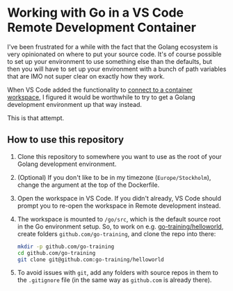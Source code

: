 # Working with Go in a VS Code Remote Development Container

I've been frustrated for a while with the fact that the Golang ecosystem is very
opinionated on where to put your source code. It's of course possible to set up
your environment to use something else than the defaults, but then you will have
to set up your environment with a bunch of path variables that are IMO not super
clear on exactly how they work.

When VS Code added the functionality to [connect to a container workspace][1], I
figured it would be worthwhile to try to get a Golang development environment up
that way instead.

[1]: https://code.visualstudio.com/docs/remote/containers

This is that attempt.

## How to use this repository

1. Clone this repository to somewhere you want to use as the root of your Golang
   development environment.

1. (Optional) If you don't like to be in my timezone (`Europe/Stockholm`),
   change the argument at the top of the Dockerfile.

1. Open the workspace in VS Code. If you didn't already, VS Code should prompt
   you to re-open the workspace in Remote development instead.

1. The workspace is mounted to `/go/src`, which is the default source root in
   the Go environment setup. So, to work on e.g. [go-training/helloworld][2],
   create folders `github.com/go-training`, and clone the repo into there:

   ```sh
   mkdir -p github.com/go-training
   cd github.com/go-training
   git clone git@github.com:go-training/helloworld
   ```

1. To avoid issues with `git`, add any folders with source repos in them to the
   `.gitignore` file (in the same way as `github.com` is already there).

[2]: https://github.com/go-training/helloworld
